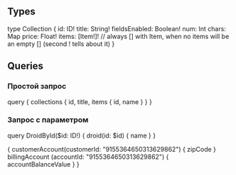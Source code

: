 ## Types
type Collection {
    id: ID!
    title: String!
    fieldsEnabled: Boolean!
    num: Int
    chars: Map
    price: Float!
    items: [Item!]! // always [] with Item, when no items will be an empty [] (second ! tells about it)
}





## Queries

### Простой запрос
query {
  collections {
    id,
    title,
    items {
      id,
      name
    }
  }
}

### Запрос с параметром
query DroidById($id: ID!) {
  droid(id: $id) {
    name
  }
}

{
  customerAccount(customerId: "9155364650313629862") {
    zipCode
  }
  billingAccount (accountId: "9155364650313629862") {
  	accountBalanceValue
  }
}


